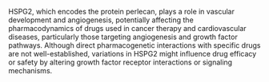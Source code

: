 HSPG2, which encodes the protein perlecan, plays a role in vascular development and angiogenesis, potentially affecting the pharmacodynamics of drugs used in cancer therapy and cardiovascular diseases, particularly those targeting angiogenesis and growth factor pathways. Although direct pharmacogenetic interactions with specific drugs are not well-established, variations in HSPG2 might influence drug efficacy or safety by altering growth factor receptor interactions or signaling mechanisms.